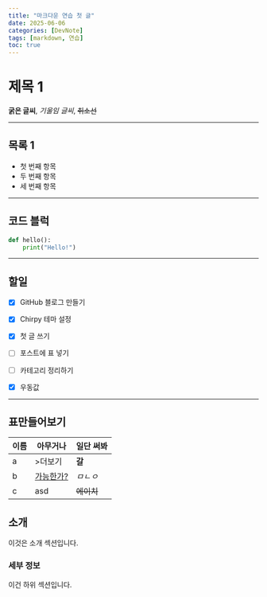 ```yaml
---
title: "마크다운 연습 첫 글"
date: 2025-06-06
categories: [DevNote]
tags: [markdown, 연습]
toc: true
---
```


# 제목 1

 **굵은 글씨**, _기울임 글씨_, ~~취소선~~

---

## 목록 1

- 첫 번째 항목
- 두 번째 항목
- 세 번째 항목

---

##  코드 블럭 

```python
def hello():
    print("Hello!")
```
---

## 할일

- [x] GitHub 블로그 만들기
- [x] Chirpy 테마 설정
- [x] 첫 글 쓰기
- [ ] 포스트에 표 넣기
- [ ] 카테고리 정리하기
- [x] 우동값


---

## 표만들어보기

| 이름     | 아무거나 | 일단 써봐 |
|----------|-----------|-----------|
| a      | >더보기 | **갈** |
| b    |  [가능한가?](https://www.naver.com)| _ㅁㄴㅇ_ |
| c      | asd | ~~에이치~~ |

## 소개

이것은 소개 섹션입니다.

### 세부 정보

이건 하위 섹션입니다.
